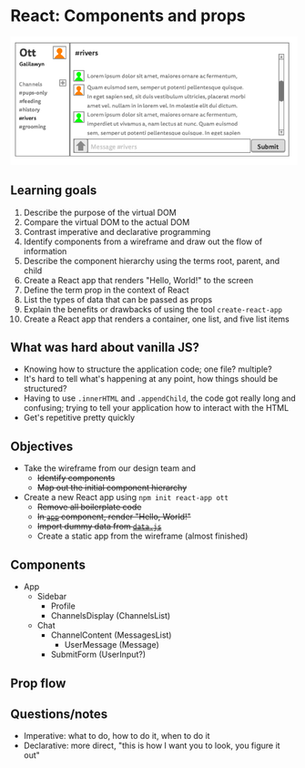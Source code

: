# React: Components and props

![Ott wireframe](wireframe.png)

## Learning goals

1. Describe the purpose of the virtual DOM
1. Compare the virtual DOM to the actual DOM
1. Contrast imperative and declarative programming
1. Identify components from a wireframe and draw out the flow of information
1. Describe the component hierarchy using the terms root, parent, and child
1. Create a React app that renders "Hello, World!" to the screen
1. Define the term prop in the context of React
1. List the types of data that can be passed as props
1. Explain the benefits or drawbacks of using the tool `create-react-app`
1. Create a React app that renders a container, one list, and five list items

## What was hard about vanilla JS?

* Knowing how to structure the application code; one file? multiple?
* It's hard to tell what's happening at any point, how things should be structured?
* Having to use `.innerHTML` and `.appendChild`, the code got really long and confusing; trying to tell your application how to interact with the HTML
* Get's repetitive pretty quickly

## Objectives

- Take the wireframe from our design team and
  - ~~Identify components~~
  - ~~Map out the initial component hierarchy~~
- Create a new React app using `npm init react-app ott`
  - ~~Remove all boilerplate code~~
  - ~~In [`app`](./ott/src/App.js) component, render "Hello, World!"~~
  - ~~Import dummy data from [`data.js`](./ott/src/data.js)~~
  - Create a static app from the wireframe (almost finished)

## Components

- App
  - Sidebar
    - Profile
    - ChannelsDisplay (ChannelsList)
  - Chat
    - ChannelContent (MessagesList)
      - UserMessage (Message)
    - SubmitForm (UserInput?)

## Prop flow

## Questions/notes

* Imperative: what to do, how to do it, when to do it
* Declarative: more direct, "this is how I want you to look, you figure it out"
